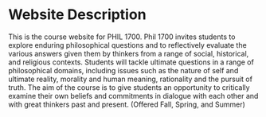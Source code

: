 # Website Description

This is the course website for PHIL 1700. Phil 1700 invites students to explore enduring philosophical questions and to reflectively evaluate the various answers given them by thinkers from a range of social, historical, and religious contexts. Students will tackle ultimate questions in a range of philosophical domains, including issues such as the nature of self and ultimate reality, morality and human meaning, rationality and the pursuit of truth. The aim of the course is to give students an opportunity to critically examine their own beliefs and commitments in dialogue with each other and with great thinkers past and present. (Offered Fall, Spring, and Summer)
